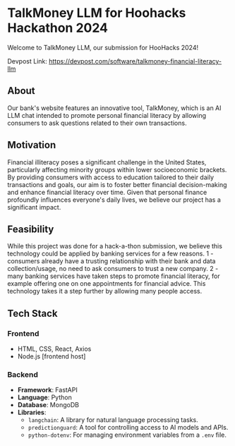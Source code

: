 # TalkMoney LLM for Hoohacks Hackathon 2024

Welcome to TalkMoney LLM, our submission for HooHacks 2024!

Devpost Link: https://devpost.com/software/talkmoney-financial-literacy-llm

## About
Our bank's website features an innovative tool, TalkMoney, which is an AI LLM chat intended to promote personal financial literacy by allowing consumers to ask questions related to their own transactions. 

## Motivation
Financial illiteracy poses a significant challenge in the United States, particularly affecting minority groups within lower socioeconomic brackets. By providing consumers with access to education tailored to their daily transactions and goals, our aim is to foster better financial decision-making and enhance financial literacy over time. Given that personal finance profoundly influences everyone's daily lives, we believe our project has a significant impact.

## Feasibility
While this project was done for a hack-a-thon submission, we believe this technology could be applied by banking services for a few reasons. 1 - consumers already have a trusting relationship with their bank and data collection/usage, no need to ask consumers to trust a new company. 2 - many banking services have taken steps to promote financial literacy, for example offering one on one appointments for financial advice. This technology takes it a step further by allowing many people access.

## Tech Stack

### Frontend

-  HTML, CSS, React, Axios
- Node.js [frontend host]

### Backend

- **Framework**: FastAPI
- **Language**: Python
- **Database**: MongoDB
- **Libraries**:
  - `langchain`: A library for natural language processing tasks.
  - `predictionguard`: A tool for controlling access to AI models and APIs.
  - `python-dotenv`: For managing environment variables from a `.env` file.
